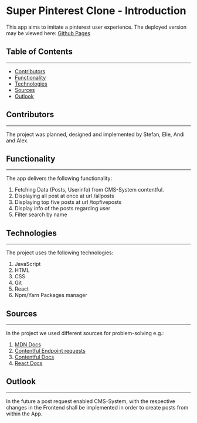 # **Super Pinterest Clone - Introduction**

This app aims to imitate a pinterest user experience. The deployed version may be viewed here:
[Github Pages]( https://elie-soued.github.io/contentfulgroupwork/)

## **Table of Contents**

---

- [Contributors](#Contributors)
- [Functionality](#Functionality)
- [Technologies](#Technologies)
- [Sources](#Sources)
- [Outlook](#Outlook)

## Contributors

---

The project was planned, designed and implemented by Stefan, Elie, Andi and Alex.

## Functionality

---

The app delivers the following functionality:

1. Fetching Data (Posts, Userinfo) from CMS-System contentful.
2. Displaying all post at once at url /allposts
3. Displaying top five posts at url /topfiveposts
4. Display info of the posts regarding user
5. Filter search by name

## Technologies

---

The project uses the following technologies:

1. JavaScript
2. HTML
3. CSS
4. Git
5. React
6. Npm/Yarn Packages manager

## Sources

---

In the project we used different sources for problem-solving e.g.:

1. [MDN Docs](https://developer.mozilla.org/en-US/)
2. [Contentful Endpoint requests](https://docs.google.com/spreadsheets/d/1mJlL5T-NagJXHo7LklotTyVHoiBrj_1pbqGnqxyDdZc/edit?usp=sharing)
3. [Contentful Docs](https://www.contentful.com/developers/docs/)
4. [React Docs](https://reactjs.org/docs/getting-started.html)

## Outlook

---

In the future a post request enabled CMS-System, with the respective changes in the Frontend shall be implemented in order to create posts from within the App.
